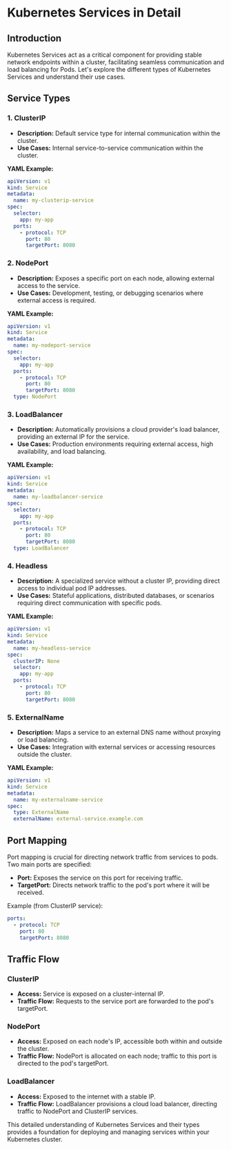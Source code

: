 # Kubernetes Services in Detail

## Introduction
Kubernetes Services act as a critical component for providing stable network endpoints within a cluster, facilitating seamless communication and load balancing for Pods. Let's explore the different types of Kubernetes Services and understand their use cases.

## Service Types

### 1. ClusterIP
- **Description:** Default service type for internal communication within the cluster.
- **Use Cases:** Internal service-to-service communication within the cluster.
  
**YAML Example:**
```yaml
apiVersion: v1
kind: Service
metadata:
  name: my-clusterip-service
spec:
  selector:
    app: my-app
  ports:
    - protocol: TCP
      port: 80
      targetPort: 8080
```

### 2. NodePort
- **Description:** Exposes a specific port on each node, allowing external access to the service.
- **Use Cases:** Development, testing, or debugging scenarios where external access is required.

**YAML Example:**
```yaml
apiVersion: v1
kind: Service
metadata:
  name: my-nodeport-service
spec:
  selector:
    app: my-app
  ports:
    - protocol: TCP
      port: 80
      targetPort: 8080
  type: NodePort
```

### 3. LoadBalancer
- **Description:** Automatically provisions a cloud provider's load balancer, providing an external IP for the service.
- **Use Cases:** Production environments requiring external access, high availability, and load balancing.

**YAML Example:**
```yaml
apiVersion: v1
kind: Service
metadata:
  name: my-loadbalancer-service
spec:
  selector:
    app: my-app
  ports:
    - protocol: TCP
      port: 80
      targetPort: 8080
  type: LoadBalancer
```

### 4. Headless
- **Description:** A specialized service without a cluster IP, providing direct access to individual pod IP addresses.
- **Use Cases:** Stateful applications, distributed databases, or scenarios requiring direct communication with specific pods.

**YAML Example:**
```yaml
apiVersion: v1
kind: Service
metadata:
  name: my-headless-service
spec:
  clusterIP: None
  selector:
    app: my-app
  ports:
    - protocol: TCP
      port: 80
      targetPort: 8080
```

### 5. ExternalName
- **Description:** Maps a service to an external DNS name without proxying or load balancing.
- **Use Cases:** Integration with external services or accessing resources outside the cluster.

**YAML Example:**
```yaml
apiVersion: v1
kind: Service
metadata:
  name: my-externalname-service
spec:
  type: ExternalName
  externalName: external-service.example.com
```

## Port Mapping
Port mapping is crucial for directing network traffic from services to pods. Two main ports are specified:

- **Port:** Exposes the service on this port for receiving traffic.
- **TargetPort:** Directs network traffic to the pod's port where it will be received.

Example (from ClusterIP service):
```yaml
ports:
  - protocol: TCP
    port: 80
    targetPort: 8080
```

## Traffic Flow

### ClusterIP
- **Access:** Service is exposed on a cluster-internal IP.
- **Traffic Flow:** Requests to the service port are forwarded to the pod's targetPort.

### NodePort
- **Access:** Exposed on each node's IP, accessible both within and outside the cluster.
- **Traffic Flow:** NodePort is allocated on each node; traffic to this port is directed to the pod's targetPort.

### LoadBalancer
- **Access:** Exposed to the internet with a stable IP.
- **Traffic Flow:** LoadBalancer provisions a cloud load balancer, directing traffic to NodePort and ClusterIP services.

This detailed understanding of Kubernetes Services and their types provides a foundation for deploying and managing services within your Kubernetes cluster.

